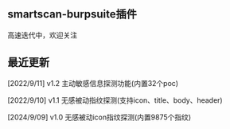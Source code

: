 ## smartscan-burpsuite插件
高速迭代中，欢迎关注

## 最近更新
[2022/9/11] v1.2 主动敏感信息探测功能(内置32个poc)</p>
[2022/9/10] v1.1 无感被动指纹探测(支持icon、title、body、header)</p>
[2024/9/09] v1.0 无感被动icon指纹探测(内置9875个指纹)</p>
